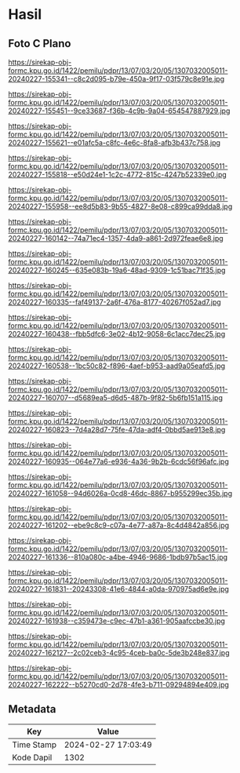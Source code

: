 # Hasil

## Foto C Plano

https://sirekap-obj-formc.kpu.go.id/1422/pemilu/pdpr/13/07/03/20/05/1307032005011-20240227-155341--c8c2d095-b79e-450a-9f17-03f579c8e91e.jpg

https://sirekap-obj-formc.kpu.go.id/1422/pemilu/pdpr/13/07/03/20/05/1307032005011-20240227-155451--9ce33687-f36b-4c9b-9a04-654547887929.jpg

https://sirekap-obj-formc.kpu.go.id/1422/pemilu/pdpr/13/07/03/20/05/1307032005011-20240227-155621--e01afc5a-c8fc-4e6c-8fa8-afb3b437c758.jpg

https://sirekap-obj-formc.kpu.go.id/1422/pemilu/pdpr/13/07/03/20/05/1307032005011-20240227-155818--e50d24e1-1c2c-4772-815c-4247b52339e0.jpg

https://sirekap-obj-formc.kpu.go.id/1422/pemilu/pdpr/13/07/03/20/05/1307032005011-20240227-155958--ee8d5b83-9b55-4827-8e08-c899ca99dda8.jpg

https://sirekap-obj-formc.kpu.go.id/1422/pemilu/pdpr/13/07/03/20/05/1307032005011-20240227-160142--74a71ec4-1357-4da9-a861-2d972feae6e8.jpg

https://sirekap-obj-formc.kpu.go.id/1422/pemilu/pdpr/13/07/03/20/05/1307032005011-20240227-160245--635e083b-19a6-48ad-9309-1c51bac71f35.jpg

https://sirekap-obj-formc.kpu.go.id/1422/pemilu/pdpr/13/07/03/20/05/1307032005011-20240227-160335--faf49137-2a6f-476a-8177-40267f052ad7.jpg

https://sirekap-obj-formc.kpu.go.id/1422/pemilu/pdpr/13/07/03/20/05/1307032005011-20240227-160438--fbb5dfc6-3e02-4b12-9058-6c1acc7dec25.jpg

https://sirekap-obj-formc.kpu.go.id/1422/pemilu/pdpr/13/07/03/20/05/1307032005011-20240227-160538--1bc50c82-f896-4aef-b953-aad9a05eafd5.jpg

https://sirekap-obj-formc.kpu.go.id/1422/pemilu/pdpr/13/07/03/20/05/1307032005011-20240227-160707--d5689ea5-d6d5-487b-9f82-5b6fb151a115.jpg

https://sirekap-obj-formc.kpu.go.id/1422/pemilu/pdpr/13/07/03/20/05/1307032005011-20240227-160823--7d4a28d7-75fe-47da-adf4-0bbd5ae913e8.jpg

https://sirekap-obj-formc.kpu.go.id/1422/pemilu/pdpr/13/07/03/20/05/1307032005011-20240227-160935--064e77a6-e936-4a36-9b2b-6cdc56f96afc.jpg

https://sirekap-obj-formc.kpu.go.id/1422/pemilu/pdpr/13/07/03/20/05/1307032005011-20240227-161058--94d6026a-0cd8-46dc-8867-b955299ec35b.jpg

https://sirekap-obj-formc.kpu.go.id/1422/pemilu/pdpr/13/07/03/20/05/1307032005011-20240227-161202--ebe9c8c9-c07a-4e77-a87a-8c4d4842a856.jpg

https://sirekap-obj-formc.kpu.go.id/1422/pemilu/pdpr/13/07/03/20/05/1307032005011-20240227-161336--810a080c-a4be-4946-9686-1bdb97b5ac15.jpg

https://sirekap-obj-formc.kpu.go.id/1422/pemilu/pdpr/13/07/03/20/05/1307032005011-20240227-161831--20243308-41e6-4844-a0da-970975ad6e9e.jpg

https://sirekap-obj-formc.kpu.go.id/1422/pemilu/pdpr/13/07/03/20/05/1307032005011-20240227-161938--c359473e-c9ec-47b1-a361-905aafccbe30.jpg

https://sirekap-obj-formc.kpu.go.id/1422/pemilu/pdpr/13/07/03/20/05/1307032005011-20240227-162127--2c02ceb3-4c95-4ceb-ba0c-5de3b248e837.jpg

https://sirekap-obj-formc.kpu.go.id/1422/pemilu/pdpr/13/07/03/20/05/1307032005011-20240227-162222--b5270cd0-2d78-4fe3-b711-09294894e409.jpg


## Metadata

| Key        | Value               |
| ---------- | ------------------- |
| Time Stamp | 2024-02-27 17:03:49 |
| Kode Dapil | 1302                |



